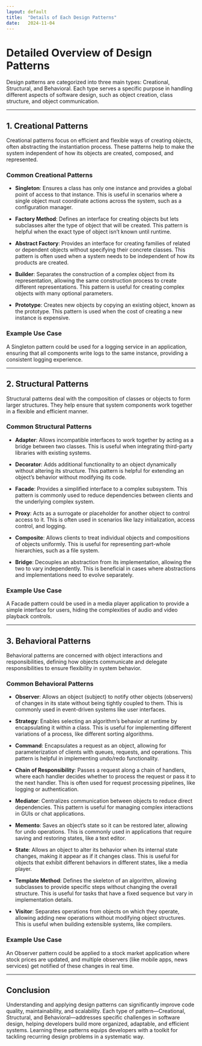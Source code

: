 ```yaml
---
layout: default
title:  "Details of Each Design Patterns"
date:   2024-11-04
---
```


# Detailed Overview of Design Patterns

Design patterns are categorized into three main types: Creational, Structural, and Behavioral. Each type serves a specific purpose in handling different aspects of software design, such as object creation, class structure, and object communication.

---

## 1. Creational Patterns

Creational patterns focus on efficient and flexible ways of creating objects, often abstracting the instantiation process. These patterns help to make the system independent of how its objects are created, composed, and represented.

### Common Creational Patterns

- **Singleton**: Ensures a class has only one instance and provides a global point of access to that instance. This is useful in scenarios where a single object must coordinate actions across the system, such as a configuration manager.

- **Factory Method**: Defines an interface for creating objects but lets subclasses alter the type of object that will be created. This pattern is helpful when the exact type of object isn’t known until runtime.

- **Abstract Factory**: Provides an interface for creating families of related or dependent objects without specifying their concrete classes. This pattern is often used when a system needs to be independent of how its products are created.

- **Builder**: Separates the construction of a complex object from its representation, allowing the same construction process to create different representations. This pattern is useful for creating complex objects with many optional parameters.

- **Prototype**: Creates new objects by copying an existing object, known as the prototype. This pattern is used when the cost of creating a new instance is expensive.

### Example Use Case
A Singleton pattern could be used for a logging service in an application, ensuring that all components write logs to the same instance, providing a consistent logging experience.

---

## 2. Structural Patterns

Structural patterns deal with the composition of classes or objects to form larger structures. They help ensure that system components work together in a flexible and efficient manner.

### Common Structural Patterns

- **Adapter**: Allows incompatible interfaces to work together by acting as a bridge between two classes. This is useful when integrating third-party libraries with existing systems.

- **Decorator**: Adds additional functionality to an object dynamically without altering its structure. This pattern is helpful for extending an object’s behavior without modifying its code.

- **Facade**: Provides a simplified interface to a complex subsystem. This pattern is commonly used to reduce dependencies between clients and the underlying complex system.

- **Proxy**: Acts as a surrogate or placeholder for another object to control access to it. This is often used in scenarios like lazy initialization, access control, and logging.

- **Composite**: Allows clients to treat individual objects and compositions of objects uniformly. This is useful for representing part-whole hierarchies, such as a file system.

- **Bridge**: Decouples an abstraction from its implementation, allowing the two to vary independently. This is beneficial in cases where abstractions and implementations need to evolve separately.

### Example Use Case
A Facade pattern could be used in a media player application to provide a simple interface for users, hiding the complexities of audio and video playback controls.

---

## 3. Behavioral Patterns

Behavioral patterns are concerned with object interactions and responsibilities, defining how objects communicate and delegate responsibilities to ensure flexibility in system behavior.

### Common Behavioral Patterns

- **Observer**: Allows an object (subject) to notify other objects (observers) of changes in its state without being tightly coupled to them. This is commonly used in event-driven systems like user interfaces.

- **Strategy**: Enables selecting an algorithm’s behavior at runtime by encapsulating it within a class. This is useful for implementing different variations of a process, like different sorting algorithms.

- **Command**: Encapsulates a request as an object, allowing for parameterization of clients with queues, requests, and operations. This pattern is helpful in implementing undo/redo functionality.

- **Chain of Responsibility**: Passes a request along a chain of handlers, where each handler decides whether to process the request or pass it to the next handler. This is often used for request processing pipelines, like logging or authentication.

- **Mediator**: Centralizes communication between objects to reduce direct dependencies. This pattern is useful for managing complex interactions in GUIs or chat applications.

- **Memento**: Saves an object’s state so it can be restored later, allowing for undo operations. This is commonly used in applications that require saving and restoring states, like a text editor.

- **State**: Allows an object to alter its behavior when its internal state changes, making it appear as if it changes class. This is useful for objects that exhibit different behaviors in different states, like a media player.

- **Template Method**: Defines the skeleton of an algorithm, allowing subclasses to provide specific steps without changing the overall structure. This is useful for tasks that have a fixed sequence but vary in implementation details.

- **Visitor**: Separates operations from objects on which they operate, allowing adding new operations without modifying object structures. This is useful when building extensible systems, like compilers.

### Example Use Case
An Observer pattern could be applied to a stock market application where stock prices are updated, and multiple observers (like mobile apps, news services) get notified of these changes in real time.

---

## Conclusion

Understanding and applying design patterns can significantly improve code quality, maintainability, and scalability. Each type of pattern—Creational, Structural, and Behavioral—addresses specific challenges in software design, helping developers build more organized, adaptable, and efficient systems. Learning these patterns equips developers with a toolkit for tackling recurring design problems in a systematic way.
